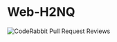 # Web-H2NQ
![CodeRabbit Pull Request Reviews](https://img.shields.io/coderabbit/prs/github/vthiep2412/Web-H2NQ?utm_source=oss&utm_medium=github&utm_campaign=vthiep2412%2FWeb-H2NQ&labelColor=171717&color=FF570A&link=https%3A%2F%2Fcoderabbit.ai&label=CodeRabbit+Reviews)
